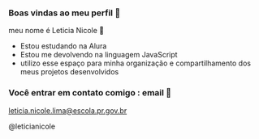 ### Boas vindas ao meu perfil 👋

meu nome é Leticia Nicole 💋

- Estou estudando na Alura
- Estou me devolvendo na linguagem JavaScript
- utilizo esse espaço para minha organização e compartilhamento dos meus projetos desenvolvidos

### Você entrar em contato comigo : email 💌

leticia.nicole.lima@escola.pr.gov.br

@leticianicole
